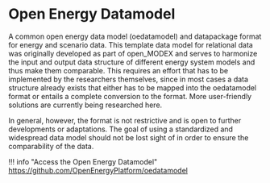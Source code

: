 # Open Energy Datamodel

A common open energy data model (oedatamodel) and datapackage format for energy and scenario data. This template data model for relational data was originally developed as part of open_MODEX and serves to harmonize the input and output data structure of different energy system models and thus make them comparable. This requires an effort that has to be implemented by the researchers themselves, since in most cases a data structure already exists that either has to be mapped into the oedatamodel format or entails a complete conversion to the format. More user-friendly solutions are currently being researched here.

In general, however, the format is not restrictive and is open to further developments or adaptations. The goal of using a standardized and widespread data model should not be lost sight of in order to ensure the comparability of the data.

!!! info "Access the Open Energy Datamodel"
    <https://github.com/OpenEnergyPlatform/oedatamodel>
